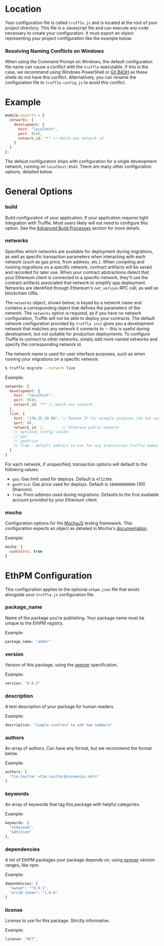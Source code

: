 # Location

Your configuration file is called `truffle.js` and is located at the root of your project directory. This file is a Javascript file and can execute any code necessary to create your configuration. It must export an object representing your project configuration like the example below.

### Resolving Naming Conflicts on Windows

When using the Command Prompt on Windows, the default configuration file name can cause a conflict with the `truffle` executable. If this is the case, we recommend using Windows PowerShell or [Git BASH](https://git-for-windows.github.io/) as these shells do not have this conflict. Alternatively, you can rename the configuration file to `truffle-config.js` to avoid this conflict.

# Example

```javascript
module.exports = {
  networks: {
    development: {
      host: "localhost",
      port: 8545,
      network_id: "*" // Match any network id
    }
  }
};
```

The default configuration ships with configuration for a single development network, running on `localhost:8545`. There are many other configuration options, detailed below.

# General Options

### build

Build configuration of your application, if your application requires tight integration with Truffle. Most users likely will not need to configure this option. See the [Advanced Build Processes](http://truffleframework.com/docs/advanced/build_processes) section for more details.

### networks

Specifies which networks are available for deployment during migrations, as well as specific transaction parameters when interacting with each network (such as gas price, from address, etc.). When compiling and running migrations on a specific network, contract artifacts will be saved and recorded for later use. When your contract abstractions detect that your Ethereum client is connected to a specific network, they'll use the contract artifacts associated that network to simplify app deployment. Networks are identified through Ethereum's `net_version` RPC call, as well as blockchain URIs.

The `networks` object, shown below, is keyed by a network name and contains a corresponding object that defines the parameters of the network. The `networks` option is required, as if you have no network configuration, Truffle will not be able to deploy your contracts. The default network configuration provided by `truffle init` gives you a development network that matches any network it connects to -- this is useful during development, but not suitable for production deployments. To configure Truffle to connect to other networks, simply add more named networks and specify the corresponding network id.

The network name is used for user interface purposes, such as when running your migrations on a specific network:

```bash
$ truffle migrate --network live
```

Example:

```javascript
networks: {
  development: {
    host: "localhost",
    port: 8545,
    network_id: "*" // match any network
  },
  live: {
    host: "178.25.19.88", // Random IP for example purposes (do not use)
    port: 80,
    network_id: 1,        // Ethereum public network
    // optional config values
    // gas
    // gasPrice
    // from - default address to use for any transaction Truffle makes during migrations
  }
}
```

For each network, if unspecified, transaction options will default to the following values:

* `gas`: Gas limit used for deploys. Default is `4712388`.
* `gasPrice`: Gas price used for deploys. Default is `100000000000` (100 Shannon).
* `from`: From address used during migrations. Defaults to the first available account provided by your Ethereum client.

### mocha

Configuration options for the [MochaJS](http://mochajs.org/) testing framework. This configuration expects an object as detailed in Mocha's [documentation](https://github.com/mochajs/mocha/wiki/Using-mocha-programmatically#set-options).

Example:

```javascript
mocha: {
  useColors: true
}
```

# EthPM Configuration

This configuration applies to the optional `ethpm.json` file that exists alongside your `truffle.js` configuration file.

### package_name

Name of the package you're publishing. Your package name must be unique to the EthPM registry.

Example:
```javascript
package_name: "adder"
```

### version

Version of this package, using the [semver](http://semver.org/) specification.

Example:
```javascript
version: "0.0.3"
```

### description

A text description of your package for human readers.

Example:
```javascript
description: "Simple contract to add two numbers"
```

### authors

An array of authors. Can have any format, but we recommend the format below.

Example:
```javascript
authors: [
  "Tim Coulter <tim.coulter@consensys.net>"
]
```

### keywords

An array of keywords that tag this package with helpful categories.

Example:
```javascript
keywords: [
  "ethereum",
  "addition"
],
```

### dependencies

A list of EthPM packages your package depends on, using [semver](http://semver.org/) version ranges, like npm.

Example:
```javascript
dependencies: {
  "owned": "^0.0.1",
  "erc20-token": "1.0.0"
}
```


### license

License to use for this package. Strictly informative.

Example:
```javascript
license: "MIT",
```
